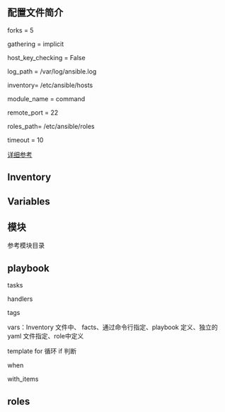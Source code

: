 

## 配置文件简介

forks = 5

gathering = implicit

host_key_checking = False

log_path = /var/log/ansible.log

inventory= /etc/ansible/hosts

module_name = command

remote_port = 22

roles_path= /etc/ansible/roles

timeout = 10

[详细参考]( https://ansible-tran.readthedocs.io/en/latest/docs/intro_configuration.html )





## Inventory



## Variables



## 模块

参考模块目录



## playbook

tasks

handlers

tags

vars：Inventory 文件中、 facts、通过命令行指定、playbook 定义、独立的yaml 文件指定、role中定义

template  for 循环 if 判断

when

with_items



## roles


